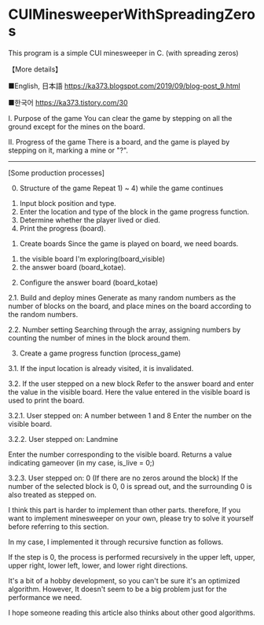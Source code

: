 # CUIMinesweeperWithSpreadingZeros
This program is a simple CUI minesweeper in C. (with spreading zeros)

【More details】

■English, 日本語
https://ka373.blogspot.com/2019/09/blog-post_9.html

■한국어
https://ka373.tistory.com/30

I. Purpose of the game
You can clear the game by stepping on all the ground except for the mines on the board.

II. Progress of the game
There is a board, and the game is played by stepping on it, marking a mine or "?".

__________________________________________
[Some production processes]


0. Structure of the game
Repeat 1) ~ 4) while the game continues
 1) Input block position and type.
 2) Enter the location and type of the block in the game progress function.
 3) Determine whether the player lived or died.
 4) Print the progress (board).


1. Create boards
Since the game is played on board, we need boards.
 1) the visible board I'm exploring(board_visible)
 2) the answer board (board_kotae).


2. Configure the answer board (board_kotae)

2.1. Build and deploy mines
Generate as many random numbers as the number of blocks on the board, and place mines on the board according to the random numbers.

2.2. Number setting
Searching through the array, assigning numbers by counting the number of mines in the block around them.


3. Create a game progress function (process_game)

3.1. If the input location is already visited, it is invalidated.

3.2. If the user stepped on a new block
Refer to the answer board and enter the value in the visible board.
Here the value entered in the visible board is used to print the board.

3.2.1. User stepped on: A number between 1 and 8
Enter the number on the visible board.

3.2.2. User stepped on: Landmine

Enter the number corresponding to the visible board.
Returns a value indicating gameover (in my case, is_live = 0;)

3.2.3. User stepped on: 0 (If there are no zeros around the block)
If the number of the selected block is 0, 0 is spread out, and the surrounding 0 is also treated as stepped on.

I think this part is harder to implement than other parts. therefore, If you want to implement minesweeper on your own, please try to solve it yourself before referring to this section.

In my case, I implemented it through recursive function as follows.

If the step is 0, the process is performed recursively in the upper left, upper, upper right, lower left, lower, and lower right directions.

It's a bit of a hobby development, so you can't be sure it's an optimized algorithm. However, It doesn't seem to be a big problem just for the performance we need.

I hope someone reading this article also thinks about other good algorithms.
